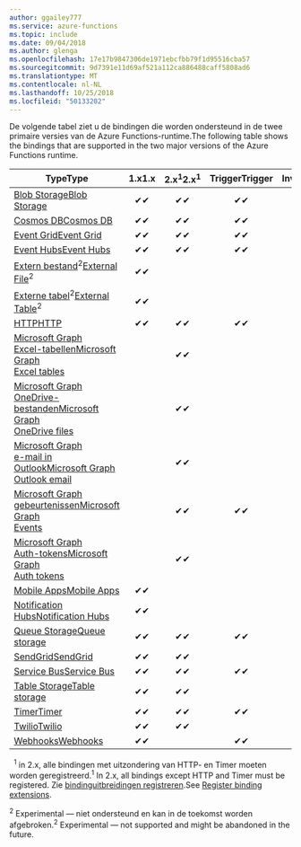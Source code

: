 ```yaml
---
author: ggailey777
ms.service: azure-functions
ms.topic: include
ms.date: 09/04/2018
ms.author: glenga
ms.openlocfilehash: 17e17b9847306de1971ebcfbb79f1d95516cba57
ms.sourcegitcommit: 9d7391e11d69af521a112ca886488caff5808ad6
ms.translationtype: MT
ms.contentlocale: nl-NL
ms.lasthandoff: 10/25/2018
ms.locfileid: "50133202"
---
```

<span data-ttu-id="0da27-101">De volgende tabel ziet u de bindingen die worden ondersteund in de twee primaire versies van de Azure Functions-runtime.</span><span class="sxs-lookup"><span data-stu-id="0da27-101">The following table shows the bindings that are supported in the two major versions of the Azure Functions runtime.</span></span>

| <span data-ttu-id="0da27-102">Type</span><span class="sxs-lookup"><span data-stu-id="0da27-102">Type</span></span> | <span data-ttu-id="0da27-103">1.x</span><span class="sxs-lookup"><span data-stu-id="0da27-103">1.x</span></span> | <span data-ttu-id="0da27-104">2.x<sup>1</sup></span><span class="sxs-lookup"><span data-stu-id="0da27-104">2.x<sup>1</sup></span></span> | <span data-ttu-id="0da27-105">Trigger</span><span class="sxs-lookup"><span data-stu-id="0da27-105">Trigger</span></span> | <span data-ttu-id="0da27-106">Invoer</span><span class="sxs-lookup"><span data-stu-id="0da27-106">Input</span></span> | <span data-ttu-id="0da27-107">Uitvoer</span><span class="sxs-lookup"><span data-stu-id="0da27-107">Output</span></span> |  
| ---- | :-: | :-: | :------: | :---: | :----: |
| [<span data-ttu-id="0da27-108">Blob Storage</span><span class="sxs-lookup"><span data-stu-id="0da27-108">Blob Storage</span></span>](../articles/azure-functions/functions-bindings-storage-blob.md)          |<span data-ttu-id="0da27-109">✔</span><span class="sxs-lookup"><span data-stu-id="0da27-109">✔</span></span>|<span data-ttu-id="0da27-110">✔</span><span class="sxs-lookup"><span data-stu-id="0da27-110">✔</span></span>|<span data-ttu-id="0da27-111">✔</span><span class="sxs-lookup"><span data-stu-id="0da27-111">✔</span></span>|<span data-ttu-id="0da27-112">✔</span><span class="sxs-lookup"><span data-stu-id="0da27-112">✔</span></span>|<span data-ttu-id="0da27-113">✔</span><span class="sxs-lookup"><span data-stu-id="0da27-113">✔</span></span>|  
| [<span data-ttu-id="0da27-114">Cosmos DB</span><span class="sxs-lookup"><span data-stu-id="0da27-114">Cosmos DB</span></span>](../articles/azure-functions/functions-bindings-documentdb.md)               |<span data-ttu-id="0da27-115">✔</span><span class="sxs-lookup"><span data-stu-id="0da27-115">✔</span></span>|<span data-ttu-id="0da27-116">✔</span><span class="sxs-lookup"><span data-stu-id="0da27-116">✔</span></span>|<span data-ttu-id="0da27-117">✔</span><span class="sxs-lookup"><span data-stu-id="0da27-117">✔</span></span>|<span data-ttu-id="0da27-118">✔</span><span class="sxs-lookup"><span data-stu-id="0da27-118">✔</span></span>|<span data-ttu-id="0da27-119">✔</span><span class="sxs-lookup"><span data-stu-id="0da27-119">✔</span></span>|  
| [<span data-ttu-id="0da27-120">Event Grid</span><span class="sxs-lookup"><span data-stu-id="0da27-120">Event Grid</span></span>](../articles/azure-functions/functions-bindings-event-grid.md)              |<span data-ttu-id="0da27-121">✔</span><span class="sxs-lookup"><span data-stu-id="0da27-121">✔</span></span>|<span data-ttu-id="0da27-122">✔</span><span class="sxs-lookup"><span data-stu-id="0da27-122">✔</span></span>|<span data-ttu-id="0da27-123">✔</span><span class="sxs-lookup"><span data-stu-id="0da27-123">✔</span></span>| | |  
| [<span data-ttu-id="0da27-124">Event Hubs</span><span class="sxs-lookup"><span data-stu-id="0da27-124">Event Hubs</span></span>](../articles/azure-functions/functions-bindings-event-hubs.md)              |<span data-ttu-id="0da27-125">✔</span><span class="sxs-lookup"><span data-stu-id="0da27-125">✔</span></span>|<span data-ttu-id="0da27-126">✔</span><span class="sxs-lookup"><span data-stu-id="0da27-126">✔</span></span>|<span data-ttu-id="0da27-127">✔</span><span class="sxs-lookup"><span data-stu-id="0da27-127">✔</span></span>| |<span data-ttu-id="0da27-128">✔</span><span class="sxs-lookup"><span data-stu-id="0da27-128">✔</span></span>|  
| <span data-ttu-id="0da27-129">[Extern bestand](../articles/azure-functions/functions-bindings-external-file.md)<sup>2</sup></span><span class="sxs-lookup"><span data-stu-id="0da27-129">[External File](../articles/azure-functions/functions-bindings-external-file.md)<sup>2</sup></span></span>    |<span data-ttu-id="0da27-130">✔</span><span class="sxs-lookup"><span data-stu-id="0da27-130">✔</span></span>|| |<span data-ttu-id="0da27-131">✔</span><span class="sxs-lookup"><span data-stu-id="0da27-131">✔</span></span>|<span data-ttu-id="0da27-132">✔</span><span class="sxs-lookup"><span data-stu-id="0da27-132">✔</span></span>|  
| <span data-ttu-id="0da27-133">[Externe tabel](../articles/azure-functions/functions-bindings-external-table.md)<sup>2</sup></span><span class="sxs-lookup"><span data-stu-id="0da27-133">[External Table](../articles/azure-functions/functions-bindings-external-table.md)<sup>2</sup></span></span>  |<span data-ttu-id="0da27-134">✔</span><span class="sxs-lookup"><span data-stu-id="0da27-134">✔</span></span>|| |<span data-ttu-id="0da27-135">✔</span><span class="sxs-lookup"><span data-stu-id="0da27-135">✔</span></span>|<span data-ttu-id="0da27-136">✔</span><span class="sxs-lookup"><span data-stu-id="0da27-136">✔</span></span>|  
| [<span data-ttu-id="0da27-137">HTTP</span><span class="sxs-lookup"><span data-stu-id="0da27-137">HTTP</span></span>](../articles/azure-functions/functions-bindings-http-webhook.md)             |<span data-ttu-id="0da27-138">✔</span><span class="sxs-lookup"><span data-stu-id="0da27-138">✔</span></span>|<span data-ttu-id="0da27-139">✔</span><span class="sxs-lookup"><span data-stu-id="0da27-139">✔</span></span>|<span data-ttu-id="0da27-140">✔</span><span class="sxs-lookup"><span data-stu-id="0da27-140">✔</span></span>| |<span data-ttu-id="0da27-141">✔</span><span class="sxs-lookup"><span data-stu-id="0da27-141">✔</span></span>|
| [<span data-ttu-id="0da27-142">Microsoft Graph<br/>Excel-tabellen</span><span class="sxs-lookup"><span data-stu-id="0da27-142">Microsoft Graph<br/>Excel tables</span></span>](../articles/azure-functions/functions-bindings-microsoft-graph.md)   ||<span data-ttu-id="0da27-143">✔</span><span class="sxs-lookup"><span data-stu-id="0da27-143">✔</span></span>| |<span data-ttu-id="0da27-144">✔</span><span class="sxs-lookup"><span data-stu-id="0da27-144">✔</span></span>|<span data-ttu-id="0da27-145">✔</span><span class="sxs-lookup"><span data-stu-id="0da27-145">✔</span></span>|
| [<span data-ttu-id="0da27-146">Microsoft Graph<br/>OneDrive-bestanden</span><span class="sxs-lookup"><span data-stu-id="0da27-146">Microsoft Graph<br/>OneDrive files</span></span>](../articles/azure-functions/functions-bindings-microsoft-graph.md) ||<span data-ttu-id="0da27-147">✔</span><span class="sxs-lookup"><span data-stu-id="0da27-147">✔</span></span>| |<span data-ttu-id="0da27-148">✔</span><span class="sxs-lookup"><span data-stu-id="0da27-148">✔</span></span>|<span data-ttu-id="0da27-149">✔</span><span class="sxs-lookup"><span data-stu-id="0da27-149">✔</span></span>|
| [<span data-ttu-id="0da27-150">Microsoft Graph<br/>e-mail in Outlook</span><span class="sxs-lookup"><span data-stu-id="0da27-150">Microsoft Graph<br/>Outlook email</span></span>](../articles/azure-functions/functions-bindings-microsoft-graph.md)  ||<span data-ttu-id="0da27-151">✔</span><span class="sxs-lookup"><span data-stu-id="0da27-151">✔</span></span>| | |<span data-ttu-id="0da27-152">✔</span><span class="sxs-lookup"><span data-stu-id="0da27-152">✔</span></span>|
| [<span data-ttu-id="0da27-153">Microsoft Graph<br/>gebeurtenissen</span><span class="sxs-lookup"><span data-stu-id="0da27-153">Microsoft Graph<br/>Events</span></span>](../articles/azure-functions/functions-bindings-microsoft-graph.md)         ||<span data-ttu-id="0da27-154">✔</span><span class="sxs-lookup"><span data-stu-id="0da27-154">✔</span></span>|<span data-ttu-id="0da27-155">✔</span><span class="sxs-lookup"><span data-stu-id="0da27-155">✔</span></span>|<span data-ttu-id="0da27-156">✔</span><span class="sxs-lookup"><span data-stu-id="0da27-156">✔</span></span>|<span data-ttu-id="0da27-157">✔</span><span class="sxs-lookup"><span data-stu-id="0da27-157">✔</span></span>|
| [<span data-ttu-id="0da27-158">Microsoft Graph<br/>Auth-tokens</span><span class="sxs-lookup"><span data-stu-id="0da27-158">Microsoft Graph<br/>Auth tokens</span></span>](../articles/azure-functions/functions-bindings-microsoft-graph.md)    ||<span data-ttu-id="0da27-159">✔</span><span class="sxs-lookup"><span data-stu-id="0da27-159">✔</span></span>| |<span data-ttu-id="0da27-160">✔</span><span class="sxs-lookup"><span data-stu-id="0da27-160">✔</span></span>| |
| [<span data-ttu-id="0da27-161">Mobile Apps</span><span class="sxs-lookup"><span data-stu-id="0da27-161">Mobile Apps</span></span>](../articles/azure-functions/functions-bindings-mobile-apps.md)             |<span data-ttu-id="0da27-162">✔</span><span class="sxs-lookup"><span data-stu-id="0da27-162">✔</span></span>| | |<span data-ttu-id="0da27-163">✔</span><span class="sxs-lookup"><span data-stu-id="0da27-163">✔</span></span>|<span data-ttu-id="0da27-164">✔</span><span class="sxs-lookup"><span data-stu-id="0da27-164">✔</span></span>|  
| [<span data-ttu-id="0da27-165">Notification Hubs</span><span class="sxs-lookup"><span data-stu-id="0da27-165">Notification Hubs</span></span>](../articles/azure-functions/functions-bindings-notification-hubs.md) |<span data-ttu-id="0da27-166">✔</span><span class="sxs-lookup"><span data-stu-id="0da27-166">✔</span></span>|| | |<span data-ttu-id="0da27-167">✔</span><span class="sxs-lookup"><span data-stu-id="0da27-167">✔</span></span>|
| [<span data-ttu-id="0da27-168">Queue Storage</span><span class="sxs-lookup"><span data-stu-id="0da27-168">Queue storage</span></span>](../articles/azure-functions/functions-bindings-storage-queue.md)         |<span data-ttu-id="0da27-169">✔</span><span class="sxs-lookup"><span data-stu-id="0da27-169">✔</span></span>|<span data-ttu-id="0da27-170">✔</span><span class="sxs-lookup"><span data-stu-id="0da27-170">✔</span></span>|<span data-ttu-id="0da27-171">✔</span><span class="sxs-lookup"><span data-stu-id="0da27-171">✔</span></span>| |<span data-ttu-id="0da27-172">✔</span><span class="sxs-lookup"><span data-stu-id="0da27-172">✔</span></span>|  
| [<span data-ttu-id="0da27-173">SendGrid</span><span class="sxs-lookup"><span data-stu-id="0da27-173">SendGrid</span></span>](../articles/azure-functions/functions-bindings-sendgrid.md)                   |<span data-ttu-id="0da27-174">✔</span><span class="sxs-lookup"><span data-stu-id="0da27-174">✔</span></span>|<span data-ttu-id="0da27-175">✔</span><span class="sxs-lookup"><span data-stu-id="0da27-175">✔</span></span>| | |<span data-ttu-id="0da27-176">✔</span><span class="sxs-lookup"><span data-stu-id="0da27-176">✔</span></span>|
| [<span data-ttu-id="0da27-177">Service Bus</span><span class="sxs-lookup"><span data-stu-id="0da27-177">Service Bus</span></span>](../articles/azure-functions/functions-bindings-service-bus.md)             |<span data-ttu-id="0da27-178">✔</span><span class="sxs-lookup"><span data-stu-id="0da27-178">✔</span></span>|<span data-ttu-id="0da27-179">✔</span><span class="sxs-lookup"><span data-stu-id="0da27-179">✔</span></span>|<span data-ttu-id="0da27-180">✔</span><span class="sxs-lookup"><span data-stu-id="0da27-180">✔</span></span>| |<span data-ttu-id="0da27-181">✔</span><span class="sxs-lookup"><span data-stu-id="0da27-181">✔</span></span>|  
| [<span data-ttu-id="0da27-182">Table Storage</span><span class="sxs-lookup"><span data-stu-id="0da27-182">Table storage</span></span>](../articles/azure-functions/functions-bindings-storage-table.md)         |<span data-ttu-id="0da27-183">✔</span><span class="sxs-lookup"><span data-stu-id="0da27-183">✔</span></span>|<span data-ttu-id="0da27-184">✔</span><span class="sxs-lookup"><span data-stu-id="0da27-184">✔</span></span>| |<span data-ttu-id="0da27-185">✔</span><span class="sxs-lookup"><span data-stu-id="0da27-185">✔</span></span>|<span data-ttu-id="0da27-186">✔</span><span class="sxs-lookup"><span data-stu-id="0da27-186">✔</span></span>|  
| [<span data-ttu-id="0da27-187">Timer</span><span class="sxs-lookup"><span data-stu-id="0da27-187">Timer</span></span>](../articles/azure-functions/functions-bindings-timer.md)                         |<span data-ttu-id="0da27-188">✔</span><span class="sxs-lookup"><span data-stu-id="0da27-188">✔</span></span>|<span data-ttu-id="0da27-189">✔</span><span class="sxs-lookup"><span data-stu-id="0da27-189">✔</span></span>|<span data-ttu-id="0da27-190">✔</span><span class="sxs-lookup"><span data-stu-id="0da27-190">✔</span></span>| | |
| [<span data-ttu-id="0da27-191">Twilio</span><span class="sxs-lookup"><span data-stu-id="0da27-191">Twilio</span></span>](../articles/azure-functions/functions-bindings-twilio.md)                       |<span data-ttu-id="0da27-192">✔</span><span class="sxs-lookup"><span data-stu-id="0da27-192">✔</span></span>|<span data-ttu-id="0da27-193">✔</span><span class="sxs-lookup"><span data-stu-id="0da27-193">✔</span></span>| | |<span data-ttu-id="0da27-194">✔</span><span class="sxs-lookup"><span data-stu-id="0da27-194">✔</span></span>|
| [<span data-ttu-id="0da27-195">Webhooks</span><span class="sxs-lookup"><span data-stu-id="0da27-195">Webhooks</span></span>](../articles/azure-functions/functions-bindings-http-webhook.md)             |<span data-ttu-id="0da27-196">✔</span><span class="sxs-lookup"><span data-stu-id="0da27-196">✔</span></span>||<span data-ttu-id="0da27-197">✔</span><span class="sxs-lookup"><span data-stu-id="0da27-197">✔</span></span>| |<span data-ttu-id="0da27-198">✔</span><span class="sxs-lookup"><span data-stu-id="0da27-198">✔</span></span>|
  
<span data-ttu-id="0da27-199"><sup>1</sup> in 2.x, alle bindingen met uitzondering van HTTP- en Timer moeten worden geregistreerd.</span><span class="sxs-lookup"><span data-stu-id="0da27-199"><sup>1</sup> In 2.x, all bindings except HTTP and Timer must be registered.</span></span> <span data-ttu-id="0da27-200">Zie [bindinguitbreidingen registreren](../articles/azure-functions/functions-triggers-bindings.md#register-binding-extensions).</span><span class="sxs-lookup"><span data-stu-id="0da27-200">See [Register binding extensions](../articles/azure-functions/functions-triggers-bindings.md#register-binding-extensions).</span></span>

<span data-ttu-id="0da27-201"><sup>2</sup> Experimental &mdash; niet ondersteund en kan in de toekomst worden afgebroken.</span><span class="sxs-lookup"><span data-stu-id="0da27-201"><sup>2</sup> Experimental &mdash; not supported and might be abandoned in the future.</span></span>
